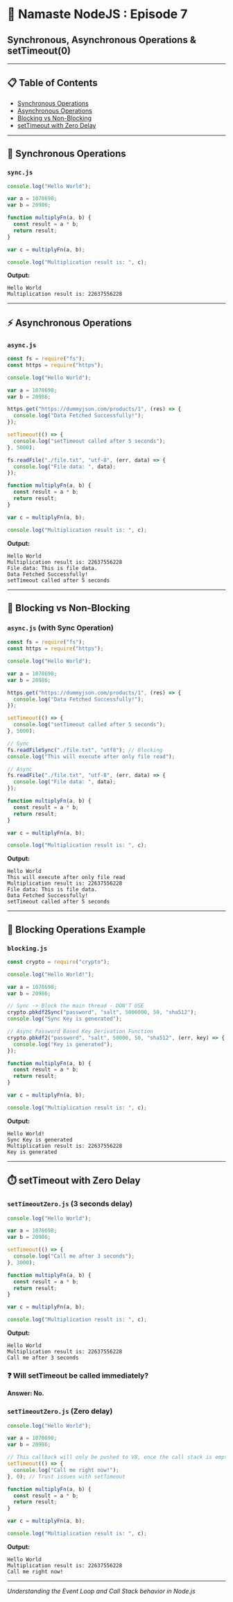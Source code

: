 # 🚀 Namaste NodeJS : Episode 7

## Synchronous, Asynchronous Operations & setTimeout(0)

---

## 📋 Table of Contents

- [Synchronous Operations](#-synchronous-operations)
- [Asynchronous Operations](#-asynchronous-operations)
- [Blocking vs Non-Blocking](#-blocking-vs-non-blocking)
- [setTimeout with Zero Delay](#-settimeout-with-zero-delay)

---

## 🔄 Synchronous Operations

### `sync.js`

```javascript
console.log("Hello World");

var a = 1078698;
var b = 20986;

function multiplyFn(a, b) {
  const result = a * b;
  return result;
}

var c = multiplyFn(a, b);

console.log("Multiplication result is: ", c);
```

**Output:**

```
Hello World
Multiplication result is: 22637556228
```

---

## ⚡ Asynchronous Operations

### `async.js`

```javascript
const fs = require("fs");
const https = require("https");

console.log("Hello World");

var a = 1078698;
var b = 20986;

https.get("https://dummyjson.com/products/1", (res) => {
  console.log("Data Fetched Successfully!");
});

setTimeout(() => {
  console.log("setTimeout called after 5 seconds");
}, 5000);

fs.readFile("./file.txt", "utf-8", (err, data) => {
  console.log("File data: ", data);
});

function multiplyFn(a, b) {
  const result = a * b;
  return result;
}

var c = multiplyFn(a, b);

console.log("Multiplication result is: ", c);
```

**Output:**

```
Hello World
Multiplication result is: 22637556228
File data: This is file data.
Data Fetched Successfully!
setTimeout called after 5 seconds
```

---

## 🔄 Blocking vs Non-Blocking

### `async.js` (with Sync Operation)

```javascript
const fs = require("fs");
const https = require("https");

console.log("Hello World");

var a = 1078698;
var b = 20986;

https.get("https://dummyjson.com/products/1", (res) => {
  console.log("Data Fetched Successfully!");
});

setTimeout(() => {
  console.log("setTimeout called after 5 seconds");
}, 5000);

// Sync
fs.readFileSync("./file.txt", "utf8"); // Blocking
console.log("This will execute after only file read");

// Async
fs.readFile("./file.txt", "utf-8", (err, data) => {
  console.log("File data: ", data);
});

function multiplyFn(a, b) {
  const result = a * b;
  return result;
}

var c = multiplyFn(a, b);

console.log("Multiplication result is: ", c);
```

**Output:**

```
Hello World
This will execute after only file read
Multiplication result is: 22637556228
File data: This is file data.
Data Fetched Successfully!
setTimeout called after 5 seconds
```

---

## 🚫 Blocking Operations Example

### `blocking.js`

```javascript
const crypto = require("crypto");

console.log("Hello World!");

var a = 1078698;
var b = 20986;

// Sync -> Block the main thread - DON'T USE
crypto.pbkdf2Sync("password", "salt", 5000000, 50, "sha512");
console.log("Sync Key is generated");

// Async Password Based Key Derivation Function
crypto.pbkdf2("password", "salt", 50000, 50, "sha512", (err, key) => {
  console.log("Key is generated");
});

function multiplyFn(a, b) {
  const result = a * b;
  return result;
}

var c = multiplyFn(a, b);

console.log("Multiplication result is: ", c);
```

**Output:**

```
Hello World!
Sync Key is generated
Multiplication result is: 22637556228
Key is generated
```

---

## ⏱️ setTimeout with Zero Delay

### `setTimeoutZero.js` (3 seconds delay)

```javascript
console.log("Hello World");

var a = 1078698;
var b = 20986;

setTimeout(() => {
  console.log("Call me after 3 seconds");
}, 3000);

function multiplyFn(a, b) {
  const result = a * b;
  return result;
}

var c = multiplyFn(a, b);

console.log("Multiplication result is: ", c);
```

**Output:**

```
Hello World
Multiplication result is: 22637556228
Call me after 3 seconds
```

### ❓ Will setTimeout be called immediately?

**Answer: No.**

### `setTimeoutZero.js` (Zero delay)

```javascript
console.log("Hello World");

var a = 1078698;
var b = 20986;

// This callback will only be pushed to V8, once the call stack is empty.
setTimeout(() => {
  console.log("Call me right now!");
}, 0); // Trust issues with setTimeout

function multiplyFn(a, b) {
  const result = a * b;
  return result;
}

var c = multiplyFn(a, b);

console.log("Multiplication result is: ", c);
```

**Output:**

```
Hello World
Multiplication result is: 22637556228
Call me right now!
```

---

_Understanding the Event Loop and Call Stack behavior in Node.js_
